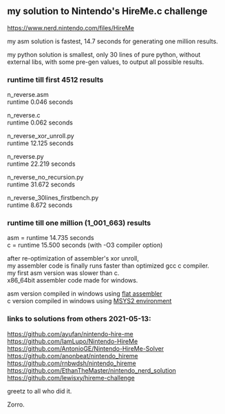 ## my solution to Nintendo's HireMe.c challenge  
https://www.nerd.nintendo.com/files/HireMe

my asm solution is fastest, 14.7 seconds for generating one million results.  

my python solution is smallest, only 30 lines of pure python, without external libs, with some pre-gen values, to output all possible results.  

### runtime till first 4512 results

n_reverse.asm  
runtime 0.046 seconds  

n_reverse.c  
runtime 0.062 seconds  

n_reverse_xor_unroll.py  
runtime 12.125 seconds  

n_reverse.py  
runtime 22.219 seconds  

n_reverse_no_recursion.py  
runtime 31.672 seconds  

n_reverse_30lines_firstbench.py  
runtime 8.672 seconds  

### runtime till one million (1_001_663) results
asm = runtime 14.735 seconds  
c   = runtime 15.500 seconds (with -O3 compiler option)  

after re-optimization of assembler's xor unroll,  
my assembler code is finally runs faster than optimized gcc c compiler.  
my first asm version was slower than c.  
x86_64bit assembler code made for windows.  

asm version compiled in windows using [flat assembler](https://github.com/tgrysztar)  
c   version compiled in windows using [MSYS2 environment](https://www.msys2.org)  

### links to solutions from others 2021-05-13:
https://github.com/ayufan/nintendo-hire-me  
https://github.com/IamLupo/Nintendo-HireMe  
https://github.com/AntonioGE/Nintendo-HireMe-Solver  
https://github.com/anonbeat/nintendo_hireme  
https://github.com/rnbwdsh/nintendo_hireme  
https://github.com/EthanTheMaster/nintendo_nerd_solution  
https://github.com/lewisxy/hireme-challenge  

greetz to all who did it.  

Zorro.  
